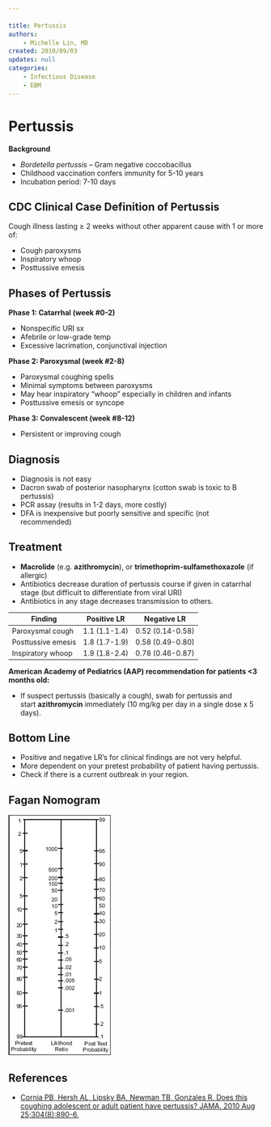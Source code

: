 ```yaml
---

title: Pertussis
authors:
    - Michelle Lin, MD
created: 2010/09/03
updates: null
categories:
    - Infectious Disease
    - EBM
---
```


# Pertussis

**Background**

- _Bordetella pertussis_ – Gram negative coccobacillus
- Childhood vaccination confers immunity for 5-10 years
- Incubation period: 7-10 days 

## CDC Clinical Case Definition of Pertussis

Cough illness lasting ≥ 2 weeks without other apparent cause with 1 or more of:

- Cough paroxysms
- Inspiratory whoop
- Posttussive emesis 

## Phases of Pertussis

**Phase 1: Catarrhal (week #0-2)**

- Nonspecific URI sx
- Afebrile or low-grade temp
- Excessive lacrimation, conjunctival injection 

**Phase 2: Paroxysmal (week #2-8)**

- Paroxysmal coughing spells
- Minimal symptoms between paroxysms
- May hear inspiratory “whoop” especially in children and infants
- Posttussive emesis or syncope 

**Phase 3: Convalescent (week #8-12)**

- Persistent or improving cough

## Diagnosis

- Diagnosis is not easy
- Dacron swab of posterior nasopharynx (cotton swab is toxic to B pertussis)
- PCR assay (results in 1-2 days, more costly)
- DFA is inexpensive but poorly sensitive and specific (not recommended) 

## Treatment

- **Macrolide** (e.g. **<span class="drug">azithromycin</span>**), or <span class="drug">**trimethoprim-sulfamethoxazole**</span> (if allergic)
- Antibiotics decrease duration of pertussis course if given in catarrhal stage (but difficult to differentiate from viral URI)
- Antibiotics in any stage decreases transmission to others. 

| **Finding**        | **Positive LR** | **Negative LR**  |
| ------------------ | --------------- | ---------------- |
| Paroxysmal cough   | 1.1 (1.1-1.4)   | 0.52 (0.14-0.58) |
| Posttussive emesis | 1.8 (1.7-1.9)   | 0.58 (0.49-0.80) |
| Inspiratory whoop  | 1.9 (1.8-2.4)   | 0.78 (0.46-0.87) |

**American Academy of Pediatrics (AAP) recommendation for patients &lt;3 months old:**

- If suspect pertussis (basically a cough), swab for pertussis and start **<span class="drug">azithromycin</span>** immediately (10 mg/kg per day in a single dose x 5 days). 

## Bottom Line

- Positive and negative LR’s for clinical findings are not very helpful.
- More dependent on your pretest probability of patient having pertussis.
- Check if there is a current outbreak in your region. 

## Fagan Nomogram

![](image-1.png)

## References

- [Cornia PB, Hersh AL, Lipsky BA, Newman TB, Gonzales R. Does this coughing adolescent or adult patient have pertussis? JAMA. 2010 Aug 25;304(8):890-6.](http://www.ncbi.nlm.nih.gov/pubmed/?term=20736473)
